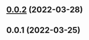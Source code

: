 ## [0.0.2](https://github.com/potjs/pot/compare/shared@0.0.1...shared@0.0.2) (2022-03-28)



## 0.0.1 (2022-03-25)



